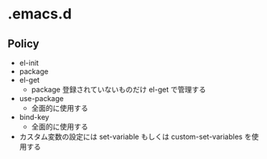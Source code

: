 # .emacs.d

## Policy

- el-init
- package
- el-get
  - package 登録されていないものだけ el-get で管理する
- use-package
  - 全面的に使用する
- bind-key
  - 全面的に使用する
- カスタム変数の設定には set-variable もしくは custom-set-variables を使用する

